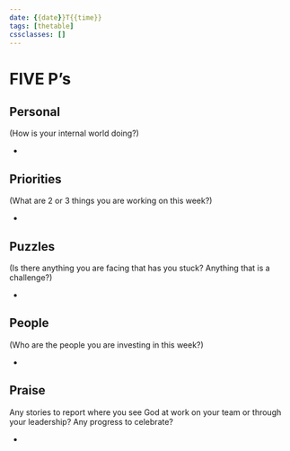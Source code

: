 ```yaml
---
date: {{date}}T{{time}}
tags: [thetable]
cssclasses: []
---
```

# FIVE P’s

## Personal
(How is your internal world doing?)

- 
## Priorities
(What are 2 or 3 things you are working on this week?)

- 
## Puzzles
(Is there anything you are facing that has you stuck? Anything that is a challenge?)

- 
## People
(Who are the people you are investing in this week?)

- 
## Praise
Any stories to report where you see God at work on your team or through your leadership? Any progress to celebrate?

- 